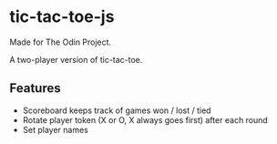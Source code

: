 # tic-tac-toe-js

Made for The Odin Project.

A two-player version of tic-tac-toe.

## Features

- Scoreboard keeps track of games won / lost / tied
- Rotate player token (X or O, X always goes first) after each round
- Set player names
